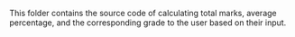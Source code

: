 This folder contains the source code of calculating total marks, average percentage, and the corresponding grade to the user based on their input.
